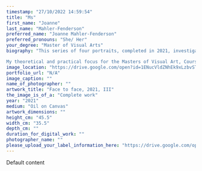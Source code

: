 ```yaml
---
timestamp: "27/10/2022 14:59:54"
title: "Ms"
first_name: "Joanne"
last_name: "Mahler-Fenderson"
preferred_name: "Joanne Mahler-Fenderson"
preferred_pronouns: "She/ Her"
your_degree: "Master of Visual Arts"
biography: "This series of four portraits, completed in 2021, investigates portraiture in which the direct gaze (despite meeting the gaze of the beholder) is still absorbed within its own internality.  Largely based on photographs of family caught in the moment, these paintings evolved from a single point without preliminary drawing - like a child left to wander, they meander outwards – space filled by their own accord rather than being bound by predefined borders, the finished painting always a surprise.  

My theoretical and practical focus for the Masters of Visual Art, Coursework, grew to evolve from three influences - Fried, Freud and the Fayum portraits. Art theorist Michael Fried in Absorption and Theatricality analyses the immersive quality of art depicting absorption – that which appears to be made without the beholder in mind. Lucien Freud paints beginning at one point without being locked into pre-meditated borders or clear awareness of how the whole will unfold. The Fayum Portraits were painted to be beheld by family members of a deceased person for a short period of time before being buried. The gaze in these portraits is absorbed, intimate - and perhaps given their role as paintings not destined to be eternally beheld - remarkably present."
image_location: "https://drive.google.com/open?id=1ENucVldZNhEk9xLzbvSTFDhPmnrMdBng"
portfolio_url: "N/A"
image_caption: ""
name_of_photographer: ""
artwork_title: "Face to face, 2021, III"
the_image_is_of_a: "Complete work"
year: "2021"
medium: "Oil on Canvas"
artwork_dimensions: ""
height_cm: "45.5"
width_cm: "35.5"
depth_cm: ""
duration_for_digital_work: ""
photographer_name: ""
please_upload_your_label_information_here: "https://drive.google.com/open?id=1kYg4EvjY-W6Ot7dwEvxjQ4E4LRwGrFRI"
---
```


Default content